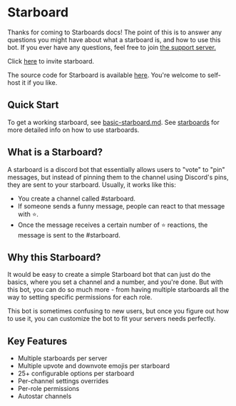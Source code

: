 # Starboard

Thanks for coming to Starboards docs! The point of this is to answer any questions you might have about what a starboard is, and how to use this bot. If you ever have any questions, feel free to join [the support server.](https://discord.gg/3gK8mSA)

Click [here](https://discord.com/api/oauth2/authorize?client\_id=700796664276844612\&permissions=275683339328\&scope=bot%20applications.commands) to invite starboard.

The source code for Starboard is available [here](https://github.com/circuitsacul/starboard-4). You're welcome to self-host it if you like.

## Quick Start

To get a working starboard, see [basic-starboard.md](tutorials/basic-starboard.md "mention"). See [starboards](docs/starboards/ "mention") for more detailed info on how to use starboards.

## What is a Starboard?

A starboard is a discord bot that essentially allows users to "vote" to "pin" messages, but instead of pinning them to the channel using Discord's pins, they are sent to your starboard. Usually, it works like this:

* You create a channel called #starboard.
* If someone sends a funny message, people can react to that message with ⭐.
* Once the message receives a certain number of :star: reactions, the message is sent to the #starboard.

## Why this Starboard?

It would be easy to create a simple Starboard bot that can just do the basics, where you set a channel and a number, and you're done. But with this bot, you can do so much more - from having multiple starboards all the way to setting specific permissions for each role.

This bot is sometimes confusing to new users, but once you figure out how to use it, you can customize the bot to fit your servers needs perfectly.

## Key Features

* Multiple starboards per server
* Multiple upvote and downvote emojis per starboard
* 25+ configurable options per starboard
* Per-channel settings overrides
* Per-role permissions
* Autostar channels
